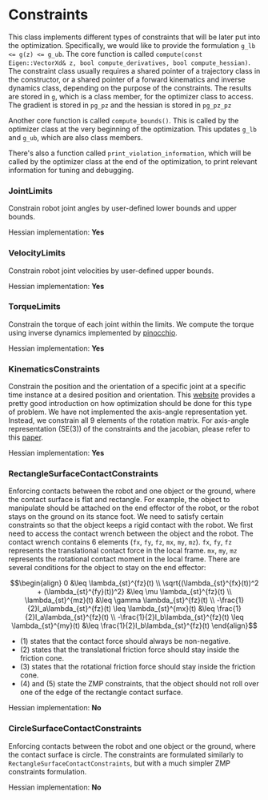 # Constraints

This class implements different types of constraints that will be later put into the optimization.
Specifically, we would like to provide the formulation `g_lb <= g(z) <= g_ub`.
The core function is called `compute(const Eigen::VectorXd& z, bool compute_derivatives, bool compute_hessian)`. 
The constraint class usually requires a shared pointer of a trajectory class in the constructor, or a shared pointer of a forward kinematics and inverse dynamics class, depending on the purpose of the constraints.
The results are stored in `g`, which is a class member, for the optimizer class to access.
The gradient is stored in `pg_pz` and the hessian is stored in `pg_pz_pz`

Another core function is called `compute_bounds()`.
This is called by the optimizer class at the very beginning of the optimization.
This updates `g_lb` and `g_ub`, which are also class members.

There's also a function called `print_violation_information`, which will be called by the optimizer class at the end of the optimization, to print relevant information for tuning and debugging.

### JointLimits

Constrain robot joint angles by user-defined lower bounds and upper bounds.

Hessian implementation: **Yes**

### VelocityLimits

Constrain robot joint velocities by user-defined upper bounds.

Hessian implementation: **Yes**

### TorqueLimits

Constrain the torque of each joint within the limits.
We compute the torque using inverse dynamics implemented by [pinocchio](https://stack-of-tasks.github.io/pinocchio/).

Hessian implementation: **Yes**

### KinematicsConstraints

Constrain the position and the orientation of a specific joint at a specific time instance at a desired position and orientation.
This [website](https://wang-yimu.com/introduction-to-optimization-on-manifolds/) provides a pretty good introduction on how optimization should be done for this type of problem.
We have not implemented the axis-angle representation yet.
Instead, we constrain all 9 elements of the rotation matrix.
For axis-angle representation (SE(3)) of the constraints and the jacobian, please refer to this [paper](https://arxiv.org/abs/1606.05285).

Hessian implementation: **Yes**

### RectangleSurfaceContactConstraints

Enforcing contacts between the robot and one object or the ground, where the contact surface is flat and rectangle.
For example, the object to manipulate should be attached on the end effector of the robot, or the robot stays on the ground on its stance foot.
We need to satisfy certain constraints so that the object keeps a rigid contact with the robot.
We first need to access the contact wrench between the object and the robot.
The contact wrench contains 6 elements (`fx`, `fy`, `fz`, `mx`, `my`, `mz`).
`fx`, `fy`, `fz` represents the translational contact force in the local frame.
`mx`, `my`, `mz` represents the rotational contact moment in the local frame.
There are several conditions for the object to stay on the end effector:
```math
\begin{align}
    0 &\leq \lambda_{st}^{fz}(t) \\
    \sqrt{(\lambda_{st}^{fx}(t))^2 + (\lambda_{st}^{fy}(t))^2} &\leq \mu \lambda_{st}^{fz}(t) \\
    \lambda_{st}^{mz}(t) &\leq \gamma \lambda_{st}^{fz}(t) \\
    -\frac{1}{2}l_a\lambda_{st}^{fz}(t) \leq \lambda_{st}^{mx}(t) &\leq \frac{1}{2}l_a\lambda_{st}^{fz}(t) \\
    -\frac{1}{2}l_b\lambda_{st}^{fz}(t) \leq \lambda_{st}^{my}(t) &\leq \frac{1}{2}l_b\lambda_{st}^{fz}(t)
\end{align}
```

- (1) states that the contact force should always be non-negative.
- (2) states that the translational friction force should stay inside the friction cone.
- (3) states that the rotational friction force should stay inside the friction cone.
- (4) and (5) state the ZMP constraints, that the object should not roll over one of the edge of the rectangle contact surface.

Hessian implementation: **No**

### CircleSurfaceContactConstraints

Enforcing contacts between the robot and one object or the ground, where the contact surface is circle.
The constraints are formulated similarly to `RectangleSurfaceContactConstraints`, but with a much simpler ZMP constraints formulation.

Hessian implementation: **No**